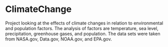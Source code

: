# ClimateChange
Project looking at the effects of climate changes in relation to environmental and population factors. The analysis of factors are temperature, sea level, precipitation, greenhouse gases, and population. The data sets were taken from NASA.gov, Data.gov, NOAA.gov, and EPA.gov. 

